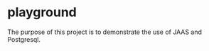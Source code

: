 playground
==========
The purpose of this project is to demonstrate the use of JAAS and Postgresql.
